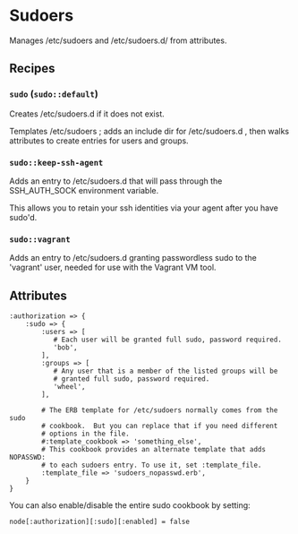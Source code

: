 # Sudoers

Manages /etc/sudoers and /etc/sudoers.d/ from attributes.

## Recipes

### `sudo` (`sudo::default`)

Creates /etc/sudoers.d if it does not exist.

Templates /etc/sudoers ; adds an include dir for /etc/sudoers.d , then walks
attributes to create entries for users and groups.

### `sudo::keep-ssh-agent`

Adds an entry to /etc/sudoers.d that will pass through the SSH_AUTH_SOCK
environment variable.

This allows you to retain your ssh identities via your agent after you have
sudo'd.


### `sudo::vagrant`

Adds an entry to /etc/sudoers.d granting passwordless sudo to the 'vagrant'
user, needed for use with the Vagrant VM tool.


## Attributes

    :authorization => {
        :sudo => {
            :users => [
               # Each user will be granted full sudo, password required.
               'bob',
            ],
            :groups => [
               # Any user that is a member of the listed groups will be
               # granted full sudo, password required.
               'wheel',
            ],

            # The ERB template for /etc/sudoers normally comes from the sudo
            # cookbook.  But you can replace that if you need different
            # options in the file.
            #:template_cookbook => 'something_else',
            # This cookbook provides an alternate template that adds NOPASSWD:
            # to each sudoers entry. To use it, set :template_file.
            :template_file => 'sudoers_nopasswd.erb',
        }
    }

You can also enable/disable the entire sudo cookbook by setting:

    node[:authorization][:sudo][:enabled] = false
